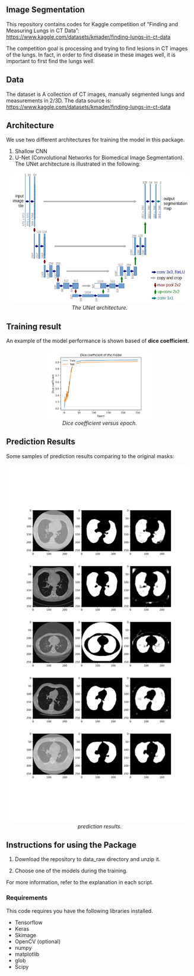 ## Image Segmentation

This repository contains codes for Kaggle competition of ”Finding and Measuring Lungs in CT Data”:
https://www.kaggle.com/datasets/kmader/finding-lungs-in-ct-data

The competition goal is processing and trying to find lesions in CT images of the lungs. In fact, in order to find disease in these images well, it is important to first find the lungs well. 

## Data
The dataset is A collection of CT images, manually segmented lungs and measurements in 2/3D.
The data source is:
https://www.kaggle.com/datasets/kmader/finding-lungs-in-ct-data

## Architecture
We use two different architectures for training the model in this package.
1. Shallow CNN
2. U-Net (Convolutional Networks for Biomedical Image Segmentation).
The UNet architecture is illustrated in the following:
<p align="center">
    <img src="https://github.com/rezatorabi13/Image_Segmentation/blob/main/docs/Unet-architecture.png" alt="Figure1" width="480"/>
    <br>
    <em>The UNet architecture.</em>
</p>

## Training result
An example of the model performance is shown based of **dice coefficient**.
<p align="center">
    <img src="https://github.com/rezatorabi13/Image_Segmentation/blob/main/docs/CT_Dice_coeficient.jpg" alt="Figure2" width="280"/>
    <br>
    <em>Dice coefficient versus epoch.</em>
</p>

## Prediction Results
Some samples of prediction results comparing to the original masks:
<p align="center">
    <img src="https://github.com/rezatorabi13/Image_Segmentation/blob/main/docs/CT_pred.jpg" alt="Figure3" width="480"/>
    <br>
    <em>prediction results.</em>
</p>

## Instructions for using the Package

1. Download the repository to data_raw directory and unzip it.

2. Choose one of the models during the training.

 For more information, refer to the explanation in each script.

### Requirements
This code requires you have the following libraries installed. 
- Tensorflow
- Keras
- Skimage
- OpenCV (optional)
- numpy
- matplotlib
- glob
- Scipy
